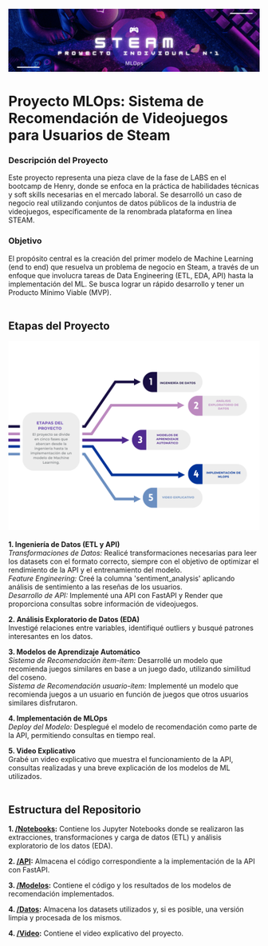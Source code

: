 ![Steam](https://github.com/JohannaRangel/Proyecto_Individual_1_MLOps/raw/main/assets/steam.png)
<br />
# Proyecto MLOps: Sistema de Recomendación de Videojuegos para Usuarios de Steam

### Descripción del Proyecto
Este proyecto representa una pieza clave de la fase de LABS en el bootcamp de Henry, donde se enfoca en la práctica de habilidades técnicas y soft skills necesarias en el mercado laboral. Se desarrolló un caso de negocio real utilizando conjuntos de datos públicos de la industria de videojuegos, específicamente de la renombrada plataforma en línea STEAM.

### Objetivo
El propósito central es la creación del primer modelo de Machine Learning (end to end) que resuelva un problema de negocio en Steam, a través de un enfoque que involucra tareas de Data Engineering (ETL, EDA, API) hasta la implementación del ML. Se busca lograr un rápido desarrollo y tener un Producto Mínimo Viable (MVP).<br />
<br />

## Etapas del Proyecto <br />
![Etapas](https://github.com/JohannaRangel/Proyecto_Individual_1_MLOps/raw/main/assets/Etapas.png)  
<br />
**1. Ingeniería de Datos (ETL y API)** <br />
*Transformaciones de Datos:* Realicé transformaciones necesarias para leer los datasets con el formato correcto, siempre con el objetivo de optimizar el rendimiento de la API y el entrenamiento del modelo. <br />
*Feature Engineering:* Creé la columna 'sentiment_analysis' aplicando análisis de sentimiento a las reseñas de los usuarios. <br />
*Desarrollo de API:* Implementé una API con FastAPI y Render que proporciona consultas sobre información de videojuegos. <br />

**2. Análisis Exploratorio de Datos (EDA)** <br />
Investigé relaciones entre variables, identifiqué outliers y busqué patrones interesantes en los datos.<br />

**3. Modelos de Aprendizaje Automático** <br />
*Sistema de Recomendación ítem-ítem:* Desarrollé un modelo que recomienda juegos similares en base a un juego dado, utilizando similitud del coseno. <br />
*Sistema de Recomendación usuario-ítem:* Implementé un modelo que recomienda juegos a un usuario en función de juegos que otros usuarios similares disfrutaron.<br />

**4. Implementación de MLOps** <br />
*Deploy del Modelo:* Desplegué el modelo de recomendación como parte de la API, permitiendo consultas en tiempo real. <br />

**5. Video Explicativo** <br />
Grabé un video explicativo que muestra el funcionamiento de la API, consultas realizadas y una breve explicación de los modelos de ML utilizados.<br />
<br />

## Estructura del Repositorio <br />
**1. [/Notebooks](Notebooks/):** Contiene los Jupyter Notebooks donde se realizaron las extracciones, transformaciones y carga de datos (ETL) y análisis exploratorio de los datos (EDA).<br />

**2. [/API](API/):** Almacena el código correspondiente a la implementación de la API con FastAPI.<br />

**3. [/Modelos](Modelos/):** Contiene el código y los resultados de los modelos de recomendación implementados.<br />

**4. [/Datos](Datasets/):** Almacena los datasets utilizados y, si es posible, una versión limpia y procesada de los mismos.<br />

**4. [/Video](Video/):** Contiene el video explicativo del proyecto.<br />

